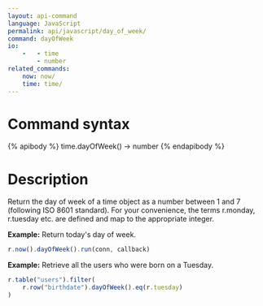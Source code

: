 ```yaml
---
layout: api-command
language: JavaScript
permalink: api/javascript/day_of_week/
command: dayOfWeek
io:
    -   - time
        - number
related_commands:
    now: now/
    time: time/
---
```


# Command syntax #

{% apibody %}
time.dayOfWeek() &rarr; number
{% endapibody %}

# Description #

Return the day of week of a time object as a number between 1 and 7 (following ISO 8601 standard). For your convenience, the terms r.monday, r.tuesday etc. are defined and map to the appropriate integer.

__Example:__ Return today's day of week.

```javascript
r.now().dayOfWeek().run(conn, callback)
```

__Example:__ Retrieve all the users who were born on a Tuesday.

```javascript
r.table("users").filter(
    r.row("birthdate").dayOfWeek().eq(r.tuesday)
)
```

